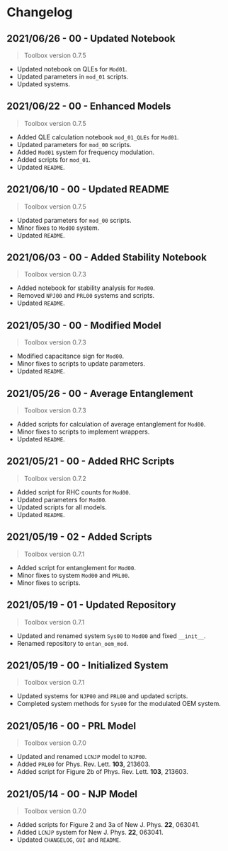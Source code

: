 # Changelog

## 2021/06/26 - 00 - Updated Notebook
> Toolbox version 0.7.5
* Updated notebook on QLEs for `Mod01`.
* Updated parameters in `mod_01` scripts.
* Updated systems.

## 2021/06/22 - 00 - Enhanced Models
> Toolbox version 0.7.5
* Added QLE calculation notebook `mod_01_QLEs` for `Mod01`.
* Updated parameters for `mod_00` scripts.
* Added `Mod01` system for frequency modulation.
* Added scripts for `mod_01`.
* Updated `README`.

## 2021/06/10 - 00 - Updated README
> Toolbox version 0.7.5
* Updated parameters for `mod_00` scripts.
* Minor fixes to `Mod00` system.
* Updated `README`.

## 2021/06/03 - 00 - Added Stability Notebook
> Toolbox version 0.7.3
* Added notebook for stability analysis for `Mod00`.
* Removed `NPJ00` and `PRL00` systems and scripts.
* Updated `README`.

## 2021/05/30 - 00 - Modified Model
> Toolbox version 0.7.3
* Modified capacitance sign for `Mod00`.
* Minor fixes to scripts to update parameters.
* Updated `README`.

## 2021/05/26 - 00 - Average Entanglement
> Toolbox version 0.7.3
* Added scripts for calculation of average entanglement for `Mod00`.
* Minor fixes to scripts to implement wrappers.
* Updated `README`.

## 2021/05/21 - 00 - Added RHC Scripts
> Toolbox version 0.7.2
* Added script for RHC counts for `Mod00`.
* Updated parameters for `Mod00`.
* Updated scripts for all models.
* Updated `README`. 

## 2021/05/19 - 02 - Added Scripts
> Toolbox version 0.7.1
* Added script for entanglement for `Mod00`.
* Minor fixes to system `Mod00` and `PRL00`.
* Minor fixes to scripts.

## 2021/05/19 - 01 - Updated Repository
> Toolbox version 0.7.1
* Updated and renamed system `Sys00` to `Mod00` and fixed `__init__`.
* Renamed repository to `entan_oem_mod`.

## 2021/05/19 - 00 - Initialized System
> Toolbox version 0.7.1
* Updated systems for `NJP00` and `PRL00` and updated scripts.
* Completed system methods for `Sys00` for the modulated OEM system.

## 2021/05/16 - 00 - PRL Model
> Toolbox version 0.7.0
* Updated and renamed `LCNJP` model to `NJP00`.
* Added `PRL00` for Phys. Rev. Lett. **103**, 213603.
* Added script for Figure 2b of Phys. Rev. Lett. **103**, 213603.

## 2021/05/14 - 00 - NJP Model
> Toolbox version 0.7.0
* Added scripts for Figure 2 and 3a of New J. Phys. **22**, 063041.
* Added `LCNJP` system for New J. Phys. **22**, 063041.
* Updated `CHANGELOG`, `GUI` and `README`.